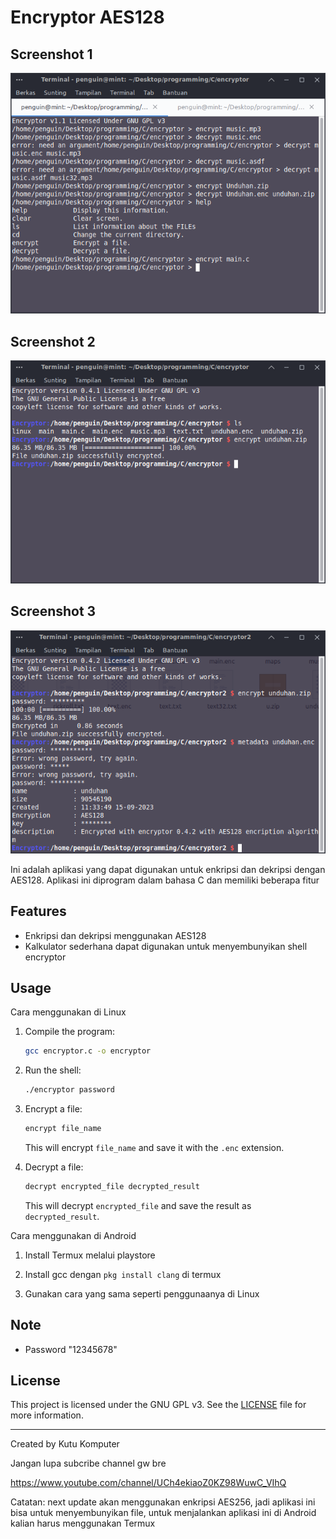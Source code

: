 # Encryptor AES128

## Screenshot 1
![Screenshot](screenshot.png)

## Screenshot 2
![Screenshot](screenshot2.png)

## Screenshot 3
![Screenshot](screenshot3.png)

Ini adalah aplikasi yang dapat digunakan untuk enkripsi dan dekripsi dengan AES128. Aplikasi ini diprogram dalam bahasa C dan memiliki beberapa fitur

## Features

- Enkripsi dan dekripsi menggunakan AES128
- Kalkulator sederhana dapat digunakan untuk menyembunyikan shell encryptor

## Usage

Cara menggunakan di Linux

1. Compile the program:

    ```bash
    gcc encryptor.c -o encryptor
    ```
2. Run the shell:

    ```bash
    ./encryptor password
    ```

3. Encrypt a file:

    ```bash
    encrypt file_name
    ```

   This will encrypt `file_name` and save it with the `.enc` extension.

4. Decrypt a file:

    ```bash
    decrypt encrypted_file decrypted_result
    ```

   This will decrypt `encrypted_file` and save the result as `decrypted_result`.

Cara menggunakan di Android

1. Install Termux melalui playstore

2. Install gcc dengan `pkg install clang` di termux

3. Gunakan cara yang sama seperti penggunaanya di Linux

## Note

- Password "12345678"

## License

This project is licensed under the GNU GPL v3. See the [LICENSE](LICENSE) file for more information.

---

Created by Kutu Komputer

Jangan lupa subcribe channel gw bre

https://www.youtube.com/channel/UCh4ekiaoZ0KZ98WuwC_VIhQ

Catatan: next update akan menggunakan enkripsi AES256, jadi aplikasi ini bisa untuk menyembunyikan file, untuk menjalankan aplikasi ini di Android kalian harus menggunakan Termux
